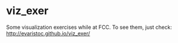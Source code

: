 # viz_exer
Some visualization exercises while at FCC. To see them, just check:
http://evaristoc.github.io/viz_exer/<viz folder>
